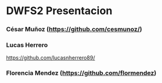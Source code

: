 ﻿# DWFS2 Presentacion

### César Muñoz (https://github.com/cesmunoz/)

### Lucas Herrero
https://github.com/lucasnherrero89/

### Florencia Mendez (https://github.com/flormendez)
